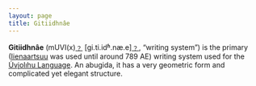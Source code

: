 ```yaml
---
layout: page
title: Gitiidhnâe
---
```


**Gitiidhnâe** (mUVI(x)[﹖](/wiki/help/langcodes) [gi.ti.idʱ.næ.e][﹖](/wiki/help/ipa), “writing system”) is the primary ([Iienaartsuu](/wiki/iienaartsuu) was used until around 789 AE) writing system used for the [U̇vįolıhu Language](/wiki/uviolihu_language). An abugida, it has a very geometric form and complicated yet elegant structure.

